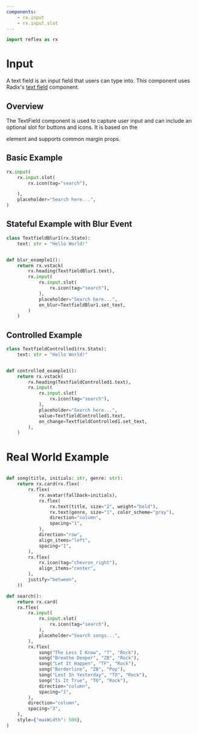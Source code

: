 ```yaml
---
components:
    - rx.input
    - rx.input.slot
---
```


```python exec
import reflex as rx
```

# Input

A text field is an input field that users can type into. This component uses Radix's [text field](https://www.radix-ui.com/themes/docs/components/text-field) component.


## Overview

The TextField component is used to capture user input and can include an optional slot for buttons and icons. It is based on the <div> element and supports common margin props.

## Basic Example

```python demo
rx.input(
    rx.input.slot(
        rx.icon(tag="search"),

    ),
    placeholder="Search here...",
)
```

## Stateful Example with Blur Event

```python demo exec
class TextfieldBlur1(rx.State):
    text: str = "Hello World!"


def blur_example1():
    return rx.vstack(
        rx.heading(TextfieldBlur1.text),
        rx.input(
            rx.input.slot(
                rx.icon(tag="search"),
            ),
            placeholder="Search here...",
            on_blur=TextfieldBlur1.set_text,
        )
    )
```

## Controlled Example

```python demo exec
class TextfieldControlled1(rx.State):
    text: str = "Hello World!"


def controlled_example1():
    return rx.vstack(
        rx.heading(TextfieldControlled1.text),
        rx.input(
            rx.input.slot(
                rx.icon(tag="search"),
            ),
            placeholder="Search here...",
            value=TextfieldControlled1.text,
            on_change=TextfieldControlled1.set_text,
        ),
    )
```

# Real World Example

```python demo exec

def song(title, initials: str, genre: str):
    return rx.card(rx.flex(
        rx.flex(
            rx.avatar(fallback=initials),
            rx.flex(
                rx.text(title, size="2", weight="bold"),
                rx.text(genre, size="1", color_scheme="gray"),
                direction="column",
                spacing="1",
            ),
            direction="row",
            align_items="left",
            spacing="1",
        ),
        rx.flex(
            rx.icon(tag="chevron_right"),
            align_items="center",
        ),
        justify="between",
    ))

def search():
    return rx.card(
    rx.flex(
        rx.input(
            rx.input.slot(
                rx.icon(tag="search"),
            ),
            placeholder="Search songs...",
        ),
        rx.flex(
            song("The Less I Know", "T", "Rock"),
            song("Breathe Deeper", "ZB", "Rock"),
            song("Let It Happen", "TF", "Rock"),
            song("Borderline", "ZB", "Pop"),
            song("Lost In Yesterday", "TO", "Rock"),
            song("Is It True", "TO", "Rock"),
            direction="column",
            spacing="1",
        ),
        direction="column",
        spacing="3",
    ),
    style={"maxWidth": 500},
)
```
